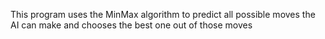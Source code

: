 This program uses the MinMax algorithm to predict all possible moves the AI can make and chooses the best one out of those moves
